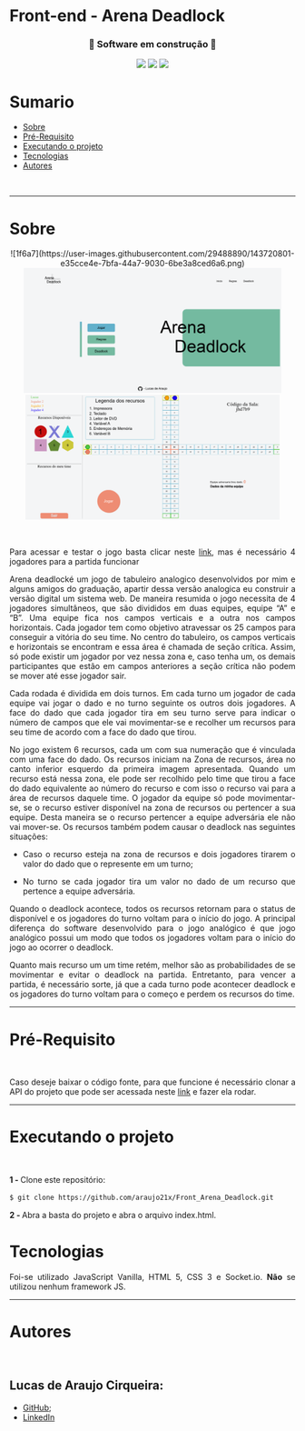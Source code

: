 # Front-end - Arena Deadlock

<h3 align="center">🚧 Software em construção 🚧</h3>
<p align="center">
   
  <img width="auto" height="23em" src="https://img.shields.io/badge/JavaScript-323330?style=flat&logo=javascript&logoColor=F7DF1E" >
  <img width="auto" height="23em" src="https://img.shields.io/badge/HTML-323330?style=flat&&logo=html5&logoColor=red">
  <img width="auto" height="23em" src="https://img.shields.io/badge/CSS-323330?&style=flat&&logo=css3&logoColor=blue">
  
</p>

# Sumario 
* [Sobre](#sobre)
* [Pré-Requisito](#pré-requisito)
* [Executando o projeto](#executando-o-projeto)
* [Tecnologias](#tecnologias)
* [Autores](#autores)

<br> 

___
# Sobre

<p align="center">![1f6a7](https://user-images.githubusercontent.com/29488890/143720801-e35cce4e-7bfa-44a7-9030-6be3a8ced6a6.png)

  <img width="auto" height="220em" src="https://raw.githubusercontent.com/araujo21x/Front_Arena_Deadlock/main/img/GitHubImgReadme/arenaDeadlock01.png">
  <img width="auto" height="220em" src="https://raw.githubusercontent.com/araujo21x/Front_Arena_Deadlock/main/img/GitHubImgReadme/arenaDeadlock02.png">
</p>
<br> 
<p align="justify">Para acessar e testar o jogo basta clicar neste <a href="https://front-arena-deadlock.vercel.app/" target="_blank">link</a>, mas é necessário 4 jogadores para a partida funcionar </p>

<p align="justify">Arena deadlocké um jogo de tabuleiro analogico desenvolvidos por mim e alguns amigos do graduação, apartir dessa versão analogica eu construir a versão digital um sistema web. De maneira resumida o jogo necessita de 4 jogadores simultâneos, que são divididos em duas equipes, equipe “A” e “B”. Uma equipe fica nos campos verticais e a outra nos campos horizontais. Cada jogador tem como objetivo atravessar os 25 campos para conseguir a vitória do seu time. No centro do tabuleiro, os campos verticais e horizontais se encontram e essa área é chamada de seção crítica. Assim, só pode existir um jogador por vez nessa zona e, caso tenha um, os demais participantes que estão em campos anteriores a seção crítica não podem se mover até esse jogador sair.</p>

<p align="justify">Cada rodada é dividida em dois turnos. Em cada turno um jogador de cada equipe vai jogar o dado e no turno seguinte os outros dois jogadores. A face do dado que cada jogador tira em seu turno serve para indicar o número de campos que ele vai movimentar-se e recolher um recursos para seu time de acordo com a face do dado que tirou.</p>

<p align="justify">No jogo existem 6 recursos, cada um com sua numeração que é vinculada com uma face do dado. Os recursos iniciam na Zona de recursos, área no canto inferior esquerdo da primeira imagem apresentada. Quando um recurso está nessa zona, ele pode ser recolhido pelo time que tirou a face do dado equivalente ao número do recurso e com isso o recurso vai para a área de recursos daquele time. O jogador da equipe só pode movimentar-se, se o recurso estiver disponível na zona de recursos ou pertencer a sua equipe. Desta maneira se o recurso pertencer a equipe adversária ele não vai mover-se. Os recursos também podem causar o deadlock nas seguintes situações:</p>
<ul>
  <li><p align="justify">Caso o recurso esteja na zona de recursos e dois jogadores tirarem o valor do dado que o represente em um turno; </p></li>
  <li><p align="justify">No turno se cada jogador tira um valor no dado de um recurso que pertence a equipe adversária.</p></li>
</ul>
<p align="justify">Quando o deadlock acontece, todos os recursos retornam para o status de disponível e os jogadores do turno voltam para o  início do jogo. A principal diferença do software desenvolvido para o jogo analógico é que jogo analógico possui um modo que todos os jogadores voltam para o início do jogo ao ocorrer o deadlock.</p>
<p align="justify">Quanto mais recurso um um time retém, melhor são as probabilidades de se movimentar e evitar o deadlock na partida. Entretanto, para vencer a partida, é necessário sorte, já que a cada turno pode acontecer deadlock e os jogadores do turno voltam para o começo e perdem os recursos do time.</p>

---
# Pré-Requisito

<br> 

  <p align="justify">Caso deseje baixar o código fonte, para que funcione é necessário clonar a API do projeto que pode ser acessada neste <a href="https://github.com/araujo21x/Back_Arena_Deadlock" target="_blank">link</a> e fazer ela rodar.</p>

---
# Executando o projeto

<br> 

<strong>1 - </strong>  Clone este repositório:

```bash
$ git clone https://github.com/araujo21x/Front_Arena_Deadlock.git
```

<strong>2 - </strong>  Abra a basta do projeto e abra o arquivo index.html.

# Tecnologias 

<p align="justify"> Foi-se utilizado JavaScript Vanilla, HTML 5, CSS 3 e Socket.io. <strong>Não</strong> se utilizou nenhum framework JS.</p>

___
# Autores 

<br> 

## Lucas de Araujo Cirqueira:
* [GitHub](https://github.com/araujo21x);
* [LinkedIn](https://www.linkedin.com/in/lucas-araujo-cirqueira-a1402519b/)
